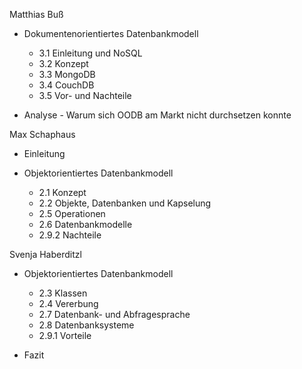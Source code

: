 Matthias Buß

- Dokumentenorientiertes Datenbankmodell
  - 3.1 Einleitung und NoSQL
  - 3.2 Konzept
  - 3.3 MongoDB
  - 3.4 CouchDB
  - 3.5 Vor- und Nachteile

- Analyse - Warum sich OODB am Markt nicht durchsetzen konnte   
   

Max Schaphaus

- Einleitung

- Objektorientiertes Datenbankmodell
  - 2.1 Konzept
  - 2.2 Objekte, Datenbanken und Kapselung
  - 2.5 Operationen
  - 2.6 Datenbankmodelle
  - 2.9.2 Nachteile   

   
Svenja Haberditzl   

- Objektorientiertes Datenbankmodell
  - 2.3 Klassen
  - 2.4 Vererbung
  - 2.7 Datenbank- und Abfragesprache
  - 2.8 Datenbanksysteme
  - 2.9.1 Vorteile   

- Fazit





